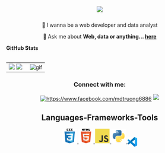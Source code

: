 
<h1 align="center">
    <img src="https://readme-typing-svg.herokuapp.com/?font=Lobster&size=35&center=true&vCenter=true&width=500&height=70&duration=4000&lines=Hi+There!+👋;+I'm+Nguyen+Ngoc+Son!;" />
</h1>

<div align="center">
 
🌱 I wanna be a web developer and data analyst 

💬 Ask me about **Web, data or anything... [here](https://github.com/teddyBear02/TeddyBear/issues)**

 </div>
 <strong>GitHub Stats</strong>
<br>
<br>
<table>
<tr>
  <td width="48%">
    <img src="https://github-readme-stats.vercel.app/api?username=teddyBear02&show_icons=true&hide=contribs,issues&hide_border=true" />
    <img src="https://github-readme-stats.vercel.app/api/top-langs/?username=teddyBear02&layout=compact&show_icons=true&hide_border=true" />
  </td>
  <td width="52%"><img alt="gif" align="right" src="coding-freak.gif"/></td>
</tr>
<table>
    
<h3 align="center">Connect with me:</h3>
<p align="center">
<a href="https://www.facebook.com/photoTeddy1803" target="blank"><img align="center" src="https://raw.githubusercontent.com/rahuldkjain/github-profile-readme-generator/master/src/images/icons/Social/facebook.svg" alt="https://www.facebook.com/mdtruong6886" height="40" width="50" /></a>
    <a href="mailto:nnson1803@gmail.com">
    <img src="https://img.shields.io/badge/Gmail-333333?style=for-the-badge&logo=gmail&logoColor=red" />
  </a>
</p>

<h2 align="center"> Languages-Frameworks-Tools </h2>

<p align="center">
  <a href="https://www.w3schools.com/css/" target="_blank" rel="noreferrer"> <img src="https://raw.githubusercontent.com/devicons/devicon/master/icons/css3/css3-original-wordmark.svg" alt="css3" width="40" height="40"/> </a>
  <a href="https://www.w3.org/html/" target="_blank" rel="noreferrer"> <img src="https://raw.githubusercontent.com/devicons/devicon/master/icons/html5/html5-original-wordmark.svg" alt="html5" width="40" height="40"/> </a> 
  <a href="https://developer.mozilla.org/en-US/docs/Web/JavaScript" target="_blank" rel="noreferrer"> <img src="https://raw.githubusercontent.com/devicons/devicon/master/icons/javascript/javascript-original.svg" alt="javascript" width="40" height="40"/> </a>
  <a href="https://www.python.org" target="_blank" rel="noreferrer"> <img src="https://raw.githubusercontent.com/devicons/devicon/master/icons/python/python-original.svg" alt="python" width="40" height="40"/> </a> <img align="center" alt="Visual Studio Code" width="26px" src="https://raw.githubusercontent.com/github/explore/80688e429a7d4ef2fca1e82350fe8e3517d3494d/topics/visual-studio-code/visual-studio-code.png" /> 
</p>
